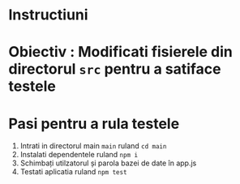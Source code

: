 # Instructiuni

# Obiectiv : Modificati fisierele din directorul `src` pentru a satiface testele

# Pasi pentru a rula testele
1. Intrati in directorul main `main` ruland `cd main`
2. Instalati dependentele ruland `npm i`
3. Schimbați utilzatorul și parola bazei de date în app.js
4. Testati aplicatia ruland `npm test`